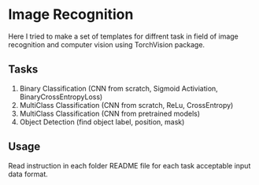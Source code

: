 # Image Recognition
Here I tried to make a set of templates for diffrent task in field of image recognition and computer vision using TorchVision package.

## Tasks
1. Binary Classification (CNN from scratch, Sigmoid Activiation, BinaryCrossEntropyLoss)
2. MultiClass Classification (CNN from scratch, ReLu, CrossEntropy)
3. MultiClass Classification (CNN from pretrained models)
4. Object Detection (find object label, position, mask)

## Usage
Read instruction in each folder README file for each task acceptable input data format.
